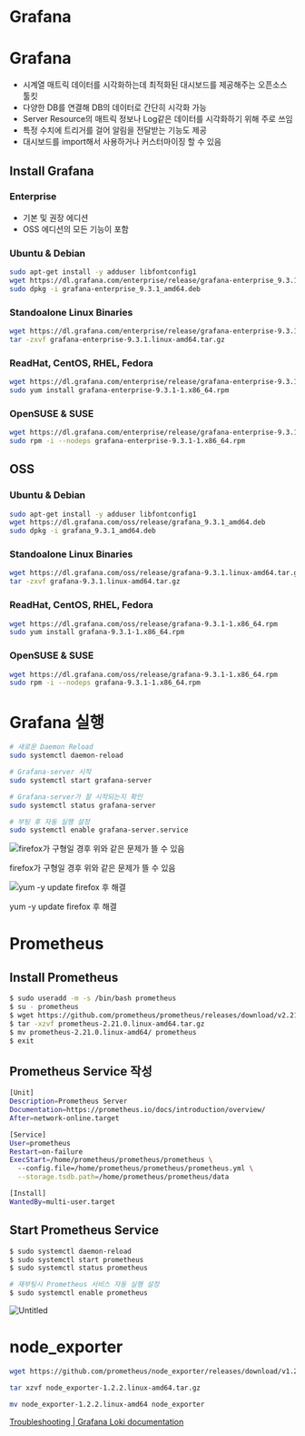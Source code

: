 # Grafana

# Grafana

- 시계열 매트릭 데이터를 시각화하는데 최적화된 대시보드를 제공해주는 오픈소스 툴킷
- 다양한 DB를 연결해 DB의 데이터로 간단히 시각화 가능
- Server Resource의 매트릭 정보나 Log같은 데이터를 시각화하기 위해 주로 쓰임
- 특정 수치에 트리거를 걸어 알림을 전달받는 기능도 제공
- 대시보드를 import해서 사용하거나 커스터마이징 할 수 있음

## Install Grafana

### Enterprise

- 기본 및 권장 에디션
- OSS 에디션의 모든 기능이 포함

### Ubuntu & Debian

```bash
sudo apt-get install -y adduser libfontconfig1
wget https://dl.grafana.com/enterprise/release/grafana-enterprise_9.3.1_amd64.deb
sudo dpkg -i grafana-enterprise_9.3.1_amd64.deb
```

### Standoalone Linux Binaries

```bash
wget https://dl.grafana.com/enterprise/release/grafana-enterprise-9.3.1.linux-amd64.tar.gz
tar -zxvf grafana-enterprise-9.3.1.linux-amd64.tar.gz
```

### ReadHat, CentOS, RHEL, Fedora

```bash
wget https://dl.grafana.com/enterprise/release/grafana-enterprise-9.3.1-1.x86_64.rpm
sudo yum install grafana-enterprise-9.3.1-1.x86_64.rpm
```

### OpenSUSE & SUSE

```bash
wget https://dl.grafana.com/enterprise/release/grafana-enterprise-9.3.1-1.x86_64.rpm
sudo rpm -i --nodeps grafana-enterprise-9.3.1-1.x86_64.rpm
```

## OSS

### Ubuntu & Debian

```bash
sudo apt-get install -y adduser libfontconfig1
wget https://dl.grafana.com/oss/release/grafana_9.3.1_amd64.deb
sudo dpkg -i grafana_9.3.1_amd64.deb
```

### Standoalone Linux Binaries

```bash
wget https://dl.grafana.com/oss/release/grafana-9.3.1.linux-amd64.tar.gz
tar -zxvf grafana-9.3.1.linux-amd64.tar.gz
```

### ReadHat, CentOS, RHEL, Fedora

```bash
wget https://dl.grafana.com/oss/release/grafana-9.3.1-1.x86_64.rpm
sudo yum install grafana-9.3.1-1.x86_64.rpm
```

### OpenSUSE & SUSE

```bash
wget https://dl.grafana.com/oss/release/grafana-9.3.1-1.x86_64.rpm
sudo rpm -i --nodeps grafana-9.3.1-1.x86_64.rpm
```

# Grafana 실행

```bash
# 새로운 Daemon Reload
sudo systemctl daemon-reload

# Grafana-server 시작
sudo systemctl start grafana-server

# Grafana-server가 잘 시작되는지 확인
sudo systemctl status grafana-server

# 부팅 후 자동 실행 설정
sudo systemctl enable grafana-server.service
```

![firefox가 구형일 경후 위와 같은 문제가 뜰 수 있음](./Grafana/Untitled.png)

firefox가 구형일 경후 위와 같은 문제가 뜰 수 있음

![yum -y update firefox 후 해결](./Grafana/Untitled%201.png)

yum -y update firefox 후 해결

# Prometheus

## Install Prometheus

```bash
$ sudo useradd -m -s /bin/bash prometheus
$ su - prometheus
$ wget https://github.com/prometheus/prometheus/releases/download/v2.21.0/prometheus-2.21.0.linux-amd64.tar.gz
$ tar -xzvf prometheus-2.21.0.linux-amd64.tar.gz
$ mv prometheus-2.21.0.linux-amd64/ prometheus
$ exit
```

## Prometheus Service 작성

```bash
[Unit]
Description=Prometheus Server
Documentation=https://prometheus.io/docs/introduction/overview/
After=network-online.target

[Service]
User=prometheus
Restart=on-failure
ExecStart=/home/prometheus/prometheus/prometheus \
  --config.file=/home/prometheus/prometheus/prometheus.yml \
  --storage.tsdb.path=/home/prometheus/prometheus/data

[Install]
WantedBy=multi-user.target
```

## Start Prometheus Service

```bash
$ sudo systemctl daemon-reload
$ sudo systemctl start prometheus
$ sudo systemctl status prometheus

# 재부팅시 Prometheus 서비스 자동 실행 설정
$ sudo systemctl enable prometheus
```

![Untitled](./Grafana/Untitled%202.png)

# node_exporter

```bash
wget https://github.com/prometheus/node_exporter/releases/download/v1.2.2/node_exporter-1.2.2.linux-amd64.tar.gz

tar xzvf node_exporter-1.2.2.linux-amd64.tar.gz

mv node_exporter-1.2.2.linux-amd64 node_exporter
```

[](https://computingforgeeks.com/forward-logs-to-grafana-loki-using-promtail/)

[Troubleshooting | Grafana Loki documentation](https://grafana.com/docs/loki/latest/operations/troubleshooting/)